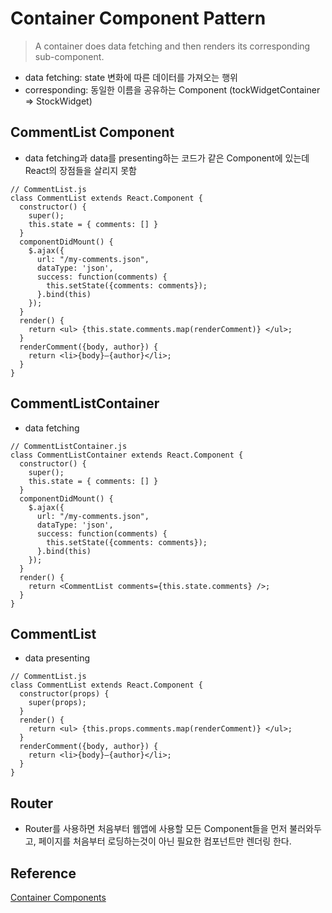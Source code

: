 # Container Component Pattern
> A container does data fetching and then renders its corresponding sub-component.
 - data fetching: state 변화에 따른 데이터를 가져오는 행위
 - corresponding: 동일한 이름을 공유하는 Component
   (tockWidgetContainer => StockWidget)

## CommentList Component
 - data fetching과 data를 presenting하는 코드가 같은 Component에 있는데 React의 장점들을 살리지 못함 
~~~
// CommentList.js
class CommentList extends React.Component {
  constructor() {
    super();
    this.state = { comments: [] }
  }
  componentDidMount() {
    $.ajax({
      url: "/my-comments.json",
      dataType: 'json',
      success: function(comments) {
        this.setState({comments: comments});
      }.bind(this)
    });
  }
  render() {
    return <ul> {this.state.comments.map(renderComment)} </ul>;
  }
  renderComment({body, author}) {
    return <li>{body}—{author}</li>;
  }
}
~~~

## CommentListContainer
 - data fetching
~~~
// CommentListContainer.js
class CommentListContainer extends React.Component {
  constructor() {
    super();
    this.state = { comments: [] }
  }
  componentDidMount() {
    $.ajax({
      url: "/my-comments.json",
      dataType: 'json',
      success: function(comments) {
        this.setState({comments: comments});
      }.bind(this)
    });
  }
  render() {
    return <CommentList comments={this.state.comments} />;
  }
}
~~~

## CommentList
 - data presenting
~~~
// CommentList.js
class CommentList extends React.Component {
  constructor(props) {
    super(props);
  }
  render() { 
    return <ul> {this.props.comments.map(renderComment)} </ul>;
  }
  renderComment({body, author}) {
    return <li>{body}—{author}</li>;
  }
}
~~~


## Router
 - Router를 사용하면 처음부터 웹앱에 사용할 모든 Component들을 먼저 불러와두고, 
   페이지를 처음부터 로딩하는것이 아닌 필요한 컴포넌트만 렌더링 한다. 

## Reference
 [Container Components](https://medium.com/@learnreact/container-components-c0e67432e005#.t0i0iwdl0)
